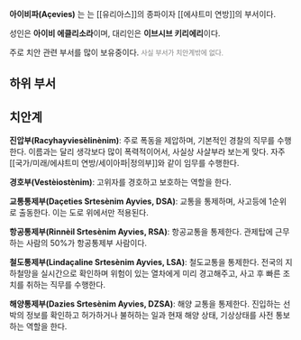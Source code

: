 **아이비파(Açevies)** 는 는 [[유리아스]]의 종파이자 [[에샤트미 연방]]의 부서이다.

성인은 **아이비 에클리소라**이며, 대리인은 **이브시브 키리에리**이다.

주로 치안 관련 부서를 많이 보유중이다. 
<span style="font-size: 12px; color: gray">사실 부서가 치안계밖에 없다.</span>

## 하위 부서

## 치안계

**진압부(Racyhayviesèlinènim)**: 주로 폭동을 제압하며, 기본적인 경찰의 직무를 수행한다.
이름과는 달리 생각보다 많이 폭력적이어서, 사실상 사살부라 보는게 맞다.
자주 [[국가/미래/에샤트미 연방/세이아파|정의부]]와 같이 임무를 수행한다.

**경호부(Vestèiostènim)**: 고위자를 경호하고 보호하는 역할을 한다.

**교통통제부(Daçeties Srtesènim Ayvies, DSA)**: 교통을 통제하며, 사고등에 1순위로 출동한다. 이는 도로 위에서만 적용된다.

**항공통제부(Rinnèil Srtesènim Ayvies, RSA)**: 항공교통을 통제한다. 관제탑에 근무하는 사람의 50%가 항공통제부 사람이다.

**철도통제부(Lindaçaline Srtesènim Ayvies, LSA)**: 철도교통을 통제한다. 전국의 지하철망을 실시간으로 확인하며 위험이 있는 열차에게 미리 경고해주고, 사고 후 빠른 조치를 취하는 직무를 수행한다.

**해양통제부(Dazies Srtesènim Ayvies, DZSA)**: 해양 교통을 통제한다. 진입하는 선박의 정보를 확인하고 허가하거나 불허하는 일과 현재 해양 상태, 기상상태를 사전 통보하는 역할을 한다.





